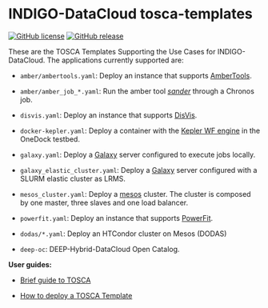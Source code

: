 # INDIGO-DataCloud tosca-templates

[![GitHub license](https://img.shields.io/github/license/indigo-dc/tosca-templates.svg)](https://github.com/indigo-dc/tosca-templates/blob/master/LICENSE)
[![GitHub release](https://img.shields.io/github/release/indigo-dc/tosca-templates.svg)](https://github.com/indigo-dc/tosca-templates/releases)

These are the TOSCA Templates Supporting the Use Cases for INDIGO-DataCloud.
The applications currently supported are:

* `amber/ambertools.yaml`: Deploy an instance that supports [AmberTools](http://ambermd.org).

* `amber/amber_job_*.yaml`: Run the amber tool [_sander_](http://ambermd.org/) through a Chronos job.

* `disvis.yaml`: Deploy an instance that supports [DisVis](https://github.com/haddocking/disvis.git).

* `docker-kepler.yaml`: Deploy a container with the [Kepler WF engine](https://kepler-project.org/) in the OneDock testbed.

* `galaxy.yaml`: Deploy a [Galaxy](http://galaxyproject.org/) server configured to execute jobs locally.

* `galaxy_elastic_cluster.yaml`:  Deploy a [Galaxy](http://galaxyproject.org/) server configured with a SLURM elastic cluster as LRMS.

* `mesos_cluster.yaml`: Deploy a [mesos](https://mesos.apache.org/) cluster. The cluster is composed by one master, three slaves and one load balancer.

* `powerfit.yaml`: Deploy an instance that supports [PowerFit](https://github.com/haddocking/disvis.git).

* `dodas/*.yaml`: Deploy an HTCondor cluster on Mesos (DODAS)

* `deep-oc`: DEEP-Hybrid-DataCloud Open Catalog.

**User guides:**

* [Brief guide to TOSCA](doc/tosca.md)

* [How to deploy a TOSCA Template](doc/tosca-deploy.md)


